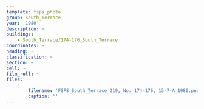 ```yaml
---
template: fsps_photo
group: South_Terrace
year: '1980'
description: ~
buildings:
    - South_Terrace/174-176_South_Terrace
coordinates: ~
heading: ~
classification: ~
section: ~
cell: ~
film_roll: ~
files:
    -
        filename: 'FSPS_South_Terrace_219,_No._174-176,_13-7-A_1980.png'
        caption: ''
---
```

